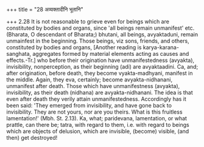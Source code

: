 +++
title = "28 अव्यक्तादीनि भूतानि"

+++
2.28 It is not reasonable to grieve even for beings which are
constituted by bodies and organs, since 'all beings remain unmanifest'
etc. (Bharata, O descendant of Bharata;) bhutani, all beings,
avyaktaduni, remain unmainfest in the beginning. Those beings, viz sons,
friends, and others, constituted by bodies and organs, \[Another reading
is karya-karana-sanghata, aggregates formed by material elements acting
as causes and effects.-Tr.\] who before their origination have
unmanifestedness (avyakta), invisibility, nonperception, as their
beginning (adi) are avyaktaadini. Ca, and; after origination, before
death, they become vyakta-madhyani, manifest in the middle. Again, they
eva, certainly; become avyakta-nidhanani, unmanifest after death. Those
which have unmanifestness (avyakta), invisibility, as their death
(nidhana) are avyakta-nidhanani. The idea is that even after death they
verily attain unmanifestedness. Accordingly has it been said: 'They
emerged from invisibility, and have gone back to invisibility. They are
not yours, nor are you theirs. What is this fruitless lamentation!'
(Mbh. St. 2.13). Ka, what; paridevana, lamentation, or what prattle, can
there be; tatra, with regard to them, i.e. with regard to beings which
are objects of delusion, which are invisible, (become) visible, (and
then) get destroyed!
